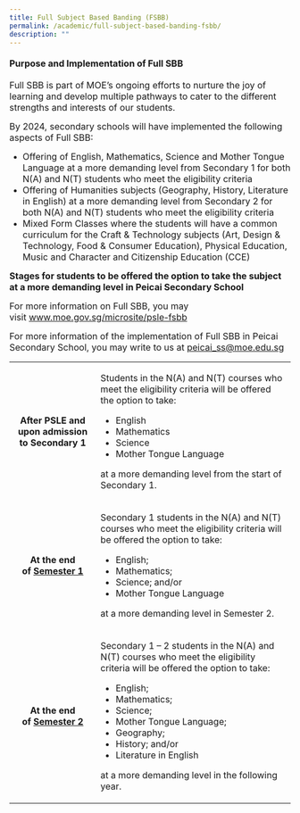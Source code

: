 ```yaml
---
title: Full Subject Based Banding (FSBB)
permalink: /academic/full-subject-based-banding-fsbb/
description: ""
---
```

<h4><strong><font size="3">Purpose and Implementation of Full SBB</font></strong></h4>
<p><font size="3">Full SBB is part of MOE&rsquo;s ongoing efforts to nurture the joy of learning and develop multiple pathways to cater to the different strengths and interests of our students.</font></p>
<p><font size="3">By 2024, secondary schools will have implemented the following aspects of Full SBB:</font></p>
<ul>
<li><font size="3">Offering of English, Mathematics, Science and Mother Tongue Language at a more demanding level from Secondary 1 for both N(A) and N(T) students who meet the eligibility criteria</font></li>
<li><font size="3">Offering of Humanities subjects (Geography, History, Literature in English) at a more demanding level from Secondary 2 for both N(A) and N(T) students who meet the eligibility criteria</font></li>
<li><font size="3">Mixed Form Classes where the students will have a common curriculum for the Craft &amp; Technology subjects (Art, Design &amp; Technology, Food &amp; Consumer Education), Physical Education, Music and Character and Citizenship Education (CCE)</font></li>
</ul>
<p><font size="3"><strong>Stages for students to be offered the option to take the subject at a more demanding level in Peicai Secondary School</strong></font></p>
<table>
<tbody>
<tr>
<td width="180">
<p style="text-align: center;"><font size="3"><strong>After PSLE and upon admission to Secondary 1</strong></font></p>
</td>
<td width="522">
<p><font size="3">Students in the N(A) and N(T) courses who meet the eligibility criteria will be offered the option to take:</font></p>
<ul>
	<li><font size="3">English</font></li>
	<li><font size="3">Mathematics</font></li>
	<li><font size="3">Science</font></li>
	<li><font size="3">Mother Tongue Language</font></li>
</ul>
	<p><font size="3">at a more demanding level from the start of Secondary 1.</font></p>
</td>
</tr>
<tr>
<td width="180">
<p style="text-align: center;"><font size="3"><strong>At the end of&nbsp;<u>Semester 1</u></strong></font></p>
</td>
<td width="522">
<p><font size="3">Secondary 1 students in the N(A) and N(T) courses who meet the eligibility criteria will be offered the option to take:</font></p>
<ul>
	<li><font size="3">English;</font></li>
	<li><font size="3">Mathematics;</font></li>
	<li><font size="3">Science; and/or</font></li>
	<li><font size="3">Mother Tongue Language</font></li>
</ul>
	<p><font size="3">at a more demanding level in Semester 2.</font></p>
</td>
</tr>
<tr>
<td width="180">
	<p style="text-align: center;"><font size="3"><strong>At the end of&nbsp;<u>Semester 2</u></strong>
<td width="522">
<p><font size="3">Secondary 1 &ndash; 2 students in the N(A) and N(T) courses who meet the eligibility criteria will be offered the option to take:</font></p>
<ul>
	<li><font size="3">English;</font></li>
<li><font size="3">Mathematics;</font></li>
<li><font size="3">Science;</font></li>
<li><font size="3">Mother Tongue Language;</font></li>
<li><font size="3">Geography;</font></li>
<li><font size="3">History; and/or</font></li>
<li><font size="3">Literature in English</font></li>
</ul>
	<p><font size="3">at a more demanding level in the following year.</font></p>
</td>

<p><font size="3">For more information on Full SBB, you may visit&nbsp;<a href="http://www.moe.gov.sg/microsite/psle-fsbb">www.moe.gov.sg/microsite/psle-fsbb</a></font></p>
<p><font size="3">For more information of the implementation of Full SBB in Peicai Secondary School, you may write to us at&nbsp;<a href="mailto:peicai_ss@moe.edu.sg">peicai_ss@moe.edu.sg</a></font></p>